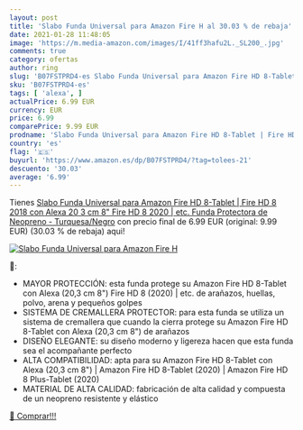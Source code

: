 ```yaml
---
layout: post
title: 'Slabo Funda Universal para Amazon Fire H al 30.03 % de rebaja'
date: 2021-01-28 11:48:05
image: 'https://m.media-amazon.com/images/I/41ff3hafu2L._SL200_.jpg'
comments: true
category: ofertas
author: ring
slug: 'B07FSTPRD4-es Slabo Funda Universal para Amazon Fire HD 8-Tablet | Fire...'
sku: 'B07FSTPRD4-es'
tags: [ 'alexa', ]
actualPrice: 6.99 EUR
currency: EUR
price: 6.99
comparePrice: 9.99 EUR
prodname: 'Slabo Funda Universal para Amazon Fire HD 8-Tablet | Fire HD 8  2018  con Alexa  20 3 cm 8"  Fire HD 8  2020  | etc. Funda Protectora de Neopreno - Turquesa/Negro'
country: 'es'
flag: '🇪🇸'
buyurl: 'https://www.amazon.es/dp/B07FSTPRD4/?tag=tolees-21'
descuento: '30.03'
average: '6.99'
---
```


Tienes [Slabo Funda Universal para Amazon Fire HD 8-Tablet | Fire HD 8  2018  con Alexa  20 3 cm 8"  Fire HD 8  2020  | etc. Funda Protectora de Neopreno - Turquesa/Negro](https://www.amazon.es/dp/B07FSTPRD4/?tag=tolees-21) con precio final de  6.99 EUR (original: 9.99 EUR) (30.03 %  de rebaja) aqui!

[![Slabo Funda Universal para Amazon Fire H](https://m.media-amazon.com/images/I/41ff3hafu2L._SL200_.jpg)](https://www.amazon.es/dp/B07FSTPRD4/?tag=tolees-21)

🔎:

- MAYOR PROTECCIÓN: esta funda protege su Amazon Fire HD 8-Tablet con Alexa (20,3 cm 8") Fire HD 8 (2020) | etc. de arañazos, huellas, polvo, arena y pequeños golpes
- SISTEMA DE CREMALLERA PROTECTOR: para esta funda se utiliza un sistema de cremallera que cuando la cierra protege su Amazon Fire HD 8-Tablet con Alexa (20,3 cm 8") de arañazos
- DISEÑO ELEGANTE: su diseño moderno y ligereza hacen que esta funda sea el acompañante perfecto
- ALTA COMPATIBILIDAD: apta para su Amazon Fire HD 8-Tablet con Alexa (20,3 cm 8") | Amazon Fire HD 8-Tablet (2020) | Amazon Fire HD 8 Plus-Tablet (2020)
- MATERIAL DE ALTA CALIDAD: fabricación de alta calidad y compuesta de un neopreno resistente y elástico

[🛒 Comprar!!!](https://www.amazon.es/dp/B07FSTPRD4/?tag=tolees-21)
